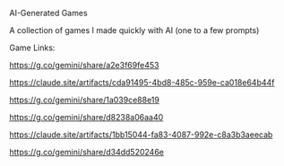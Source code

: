 AI-Generated Games

A collection of games I made quickly with AI (one to a few prompts)

Game Links:

https://g.co/gemini/share/a2e3f69fe453

https://claude.site/artifacts/cda91495-4bd8-485c-959e-ca018e64b44f

https://g.co/gemini/share/1a039ce88e19

https://g.co/gemini/share/d8238a06aa40

https://claude.site/artifacts/1bb15044-fa83-4087-992e-c8a3b3aeecab

https://g.co/gemini/share/d34dd520246e
